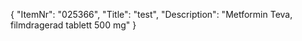 {
  "ItemNr": "025366",
  "Title": "test",
  "Description": "Metformin Teva, filmdragerad tablett 500 mg"
}